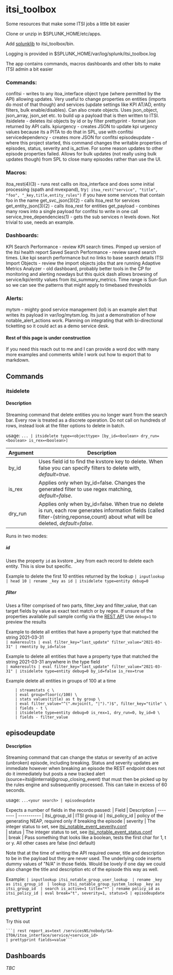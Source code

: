 # itsi_toolbox
Some resources that make some ITSI jobs a little bit easier

Clone or unzip in $SPLUNK_HOME/etc/apps.

Add [splunklib](https://github.com/splunk/splunk-sdk-python/tree/master/splunklib) to itsi_toolbox/bin. 

Logging is provided in $SPLUNK_HOME/var/log/splunk/itsi_toolbox.log

The app contains commands, macros dashboards and other bits to make ITSI admin a bit easier

### Commands:
confitsi - writes to any itoa_interface object type (where permitted by the API) allowing updates.  Very useful to change properties on entities (imports do most of that though) and services (update settings like KPI AT/AD, entity filters, bulk enable/disables).  Can also create objects.  Uses json_object, json_array, json_set etc. to build up a payload that is then written to ITSI.
itsidelete - deletes itsi objects by id or by filter
prettyprint - format json returned by API calls.
kpiurgency - creates JSON to update kpi urgency values because its a PITA to do that in SPL, use with confitsi
servicedependency - creates more JSON for confitsi
episodeupdate - where this project started, this command changes the writable properties of episodes, status, severity and is_active.  For some reason updates to other episode properties failed.  Allows for bulk updates (not really using bulk updates though) from SPL to close many episodes rather than use the UI.

### Macros:
itoa_rest(4)(3) - runs rest callls on itoa_interface and does some initial processing (spath and mvexpand), try`| itoa_rest("service", "title", "foo", "_key,title,entity_rules")` if you have some services that contain foo in the name
get_svc_json(3)(2) - calls itoa_rest for services
get_entity_json(3)(2) - calls itoa_rest for entities
get_payload - combines many rows into a single payload for confitsi to write in one call
service_tree_dependencies(1) - gets the sub services n levels down.  Not trivial to use, needs an example.

### Dashboards:
KPI Search Performance - review KPI search times. Pimped up version of the itsi health report
Saved Search Performance - review saved search times. Like kpi search performance but no links to base search details
ITSI Import Objects - review the import objects jobs that are running
Adaptive Metrics Analyzer - old dashboard, probably better tools in the CP for monitoring and alerting nowdays but this quick dash allows browsing of service/kpi/entity values from itsi_summary_metrics.  Time range is Sun-Sun so we can see the patterns that might apply to timebased thresholds

### Alerts:
mytsm - mighty good service management (lol) is an example alert that writes its payload in var/log/mytsm.log.  Its just a demonstration of how notable_alert_actions work.  Planning on integrating that with bi-directional ticketting so it could act as a demo service desk.

#### Rest of this page is under construction
If you need this reach out to me and I can provide a word doc with many more examples and comments while I work out how to export that to markdown.

## Commands

### itsidelete

#### Description
Streaming command that delete entities you no longer want from the search bar.  Every row is treated as a discrete operation.   Do not call on hundreds of rows, instead look at the filter options to delete in batch. 

usage: 
```... | itsidelete type=<objecttype> [by_id=<boolean> dry_run=<boolean> is_rex=<boolean>]```

| Argument | Description 
| -------- | -----------
| by_id | Uses field id to find the kvstore key to delete. When false you can specify filters to delete with, *default=true*. 
| is_rex | Applies only when by_id=false.  Changes the generated filter to use regex matching, *default=false*. 
| dry_run | Applies only when by_id=false.  When true no delete is run, each row generates information fields (called filter-{string,reponse,count} about what will be deleted, *default=false*.  

Runs in two modes:
##### id
Uses the property `id` as kvstore _key from each record to delete each entity.  This is slow but specific.

Example to delete the first 10 entities returned by the lookup 
```| inputlookup | head 10 | rename _key as id | itsidelete type=entity debug=0 ```

##### filter
Uses a filter  comprised of two parts, filter_key and filter_value, that can target fields by value as exact text match or by regex.  If unsure of the properties available pull sample config via the [REST API](https://docs.splunk.com/Documentation/ITSI/latest/RESTAPI/ITSIRESTAPIreference#itoa_interface.2F.26lt.3Bobject_type.26gt.3B)
Use `debug=1` to preview the results
 
Example to delete all entities that have a property type that matched the string 2021-03-31  
```| makeresults | eval filter_key="last_update" filter_value="2021-03-31" | rmentity by_id=false```

Example to delete all entities that have a property type that matched the string 2021-03-31 anywhere in the type field  
```| makeresults | eval filter_key="last_update" filter_value="2021-03-31" | itsidelete type=entity debug=0 by_id=false is_rex=true```

Example delete all entities in groups of 100 at a time
```| inputlookup itsi_entities | fields title \
    | streamstats c \
    | eval group=floor(c/100) \
    | stats values(title) as t by group \
    | eval filter_value="^(".mvjoin(t, "|").")$", filter_key="title" \
    | fields - t \
    | itsidelete type=entity debug=0 is_rex=1, dry_run=0, by_id=0 \
    | fields - filter_value
```

## episodeupdate


#### Description
Streaming command that can change the status or severity of an active (unbroken) episode, including breaking.  Status and severity updates are immediate however when breaking an episode the REST endpoint does not do it immediately but posts a new tracked alert (source=itsi@internal@group_closing_event) that must then be picked up by the rules engine and subsequently processed.  This can take in excess of 60 seconds.
 
usage: 
```...<your search> | episodeupdate ```

Expects a number of fields in the records passed:
| Field | Description 
| -------- | -----------
| itsi_group_id | ITSI group id 
| itsi_policy_id | policy of the generating NEAP, required only if breaking the episode 
| severity | The integer status to set, see [itsi_notable_event_severity.conf](https://docs.splunk.com/Documentation/ITSI/4.7.2/Configure/itsi_notable_event_severity.conf)  
| status | The integer status to set, see [itsi_notable_event_status.conf](https://docs.splunk.com/Documentation/ITSI/4.7.2/Configure/itsi_notable_event_status.conf)  
| break | Pass something that looks like a boolean, tests the first char for 1, t or y.  All other cases are false (incl default)   

Note that at the time of writing the API required owner, title and description to be in the payload but they are never used.  The underlying code inserts dummy values of "N/A" in those fields.
Would be lovely if one day we could also change the title and description etc of the episode this way as well.

Example: 
    ```| inputlookup itsi_notable_group_user_lookup 
    | rename _key as itsi_group_id 
    | lookup itsi_notable_group_system_lookup _key as itsi_group_id 
    | search is_active=1 title="*"
    | rename policy_id as itsi_policy_id
    | eval break="t", severity=1, status=5
    | episodeupdate```

## prettyprint
Try this out

    ```| rest report_as=text /servicesNS/nobody/SA-ITOA/itoa_interface/service/<service_id>
    | prettyprint fields=value```

## Dashboards
_TBC_
